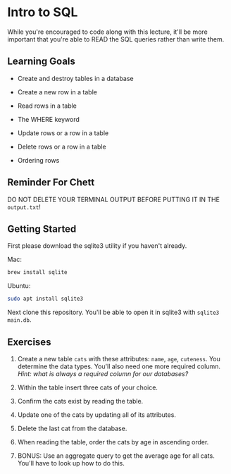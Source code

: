 # Intro to SQL

While you're encouraged to code along with this lecture, it'll be more important that you're able to READ the SQL queries rather than write them.

## Learning Goals

- Create and destroy tables in a database

- Create a new row in a table

- Read rows in a table

- The WHERE keyword

- Update rows or a row in a table

- Delete rows or a row in a table

- Ordering rows

## Reminder For Chett

DO NOT DELETE YOUR TERMINAL OUTPUT BEFORE PUTTING IT IN THE `output.txt`!

## Getting Started

First please download the sqlite3 utility if you haven't already. 

Mac:
```zsh
brew install sqlite
```

Ubuntu:
```bash
sudo apt install sqlite3
```

Next clone this repository. You'll be able to open it in sqlite3 with `sqlite3 main.db`.


## Exercises

1. Create a new table `cats` with these attributes: `name`, `age`, `cuteness`. You determine the data types. You'll also need one more required column.
*Hint: what is always a required column for our databases?*

2. Within the table insert three cats of your choice.

3. Confirm the cats exist by reading the table.

4. Update one of the cats by updating all of its attributes.

5. Delete the last cat from the database.

6. When reading the table, order the cats by age in ascending order.

7. BONUS: Use an aggregate query to get the average age for all cats. You'll have to look up how to do this.